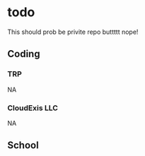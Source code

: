 # todo


This should prob be privite repo buttttt nope!


## Coding

### TRP
NA

### CloudExis LLC
NA



## School